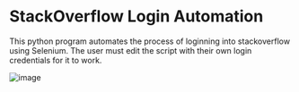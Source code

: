 # StackOverflow Login Automation

This python program automates the process of loginning into stackoverflow using Selenium. The user must edit the script with their own login credentials for it to work.

![image](https://user-images.githubusercontent.com/85805105/210632553-09bcc232-99c3-4769-b19f-c12d3e38f1de.png)